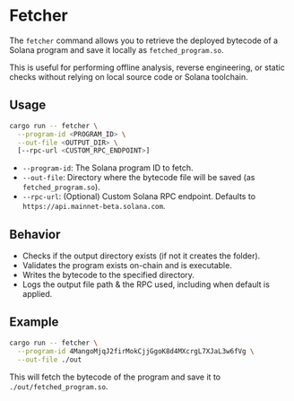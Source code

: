 # Fetcher

The `fetcher` command allows you to retrieve the deployed bytecode of a Solana program and save it locally as `fetched_program.so`.

This is useful for performing offline analysis, reverse engineering, or static checks without relying on local source code or Solana toolchain.

## Usage

```sh
cargo run -- fetcher \
  --program-id <PROGRAM_ID> \
  --out-file <OUTPUT_DIR> \
  [--rpc-url <CUSTOM_RPC_ENDPOINT>]
````

* `--program-id`: The Solana program ID to fetch.
* `--out-file`: Directory where the bytecode file will be saved (as `fetched_program.so`).
* `--rpc-url`: (Optional) Custom Solana RPC endpoint. Defaults to `https://api.mainnet-beta.solana.com`.

## Behavior

* Checks if the output directory exists (if not it creates the folder).
* Validates the program exists on-chain and is executable.
* Writes the bytecode to the specified directory.
* Logs the output file path & the RPC used, including when default is applied.

## Example

```sh
cargo run -- fetcher \
  --program-id 4MangoMjqJ2firMokCjjGgoK8d4MXcrgL7XJaL3w6fVg \
  --out-file ./out
```

This will fetch the bytecode of the program and save it to `./out/fetched_program.so`.